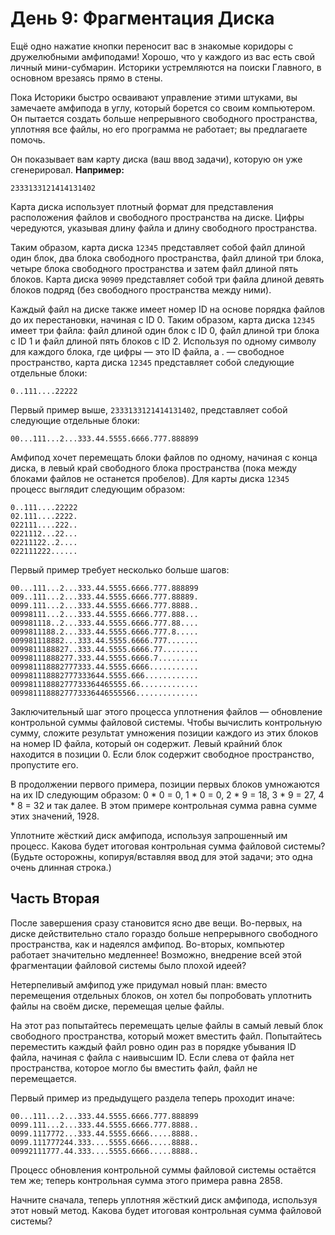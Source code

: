 
# День 9: Фрагментация Диска
Ещё одно нажатие кнопки переносит вас в знакомые коридоры с дружелюбными амфиподами! Хорошо, что у каждого из вас есть свой личный мини-субмарин. Историки устремляются на поиски Главного, в основном врезаясь прямо в стены.

Пока Историки быстро осваивают управление этими штуками, вы замечаете амфипода в углу, который борется со своим компьютером. Он пытается создать больше непрерывного свободного пространства, уплотняя все файлы, но его программа не работает; вы предлагаете помочь.

Он показывает вам карту диска (ваш ввод задачи), которую он уже сгенерировал. **Например:**

```2333133121414131402```

Карта диска использует плотный формат для представления расположения файлов и свободного пространства на диске. Цифры чередуются, указывая длину файла и длину свободного пространства.

Таким образом, карта диска ```12345``` представляет собой файл длиной один блок, два блока свободного пространства, файл длиной три блока, четыре блока свободного пространства и затем файл длиной пять блоков. Карта диска ```90909``` представляет собой три файла длиной девять блоков подряд (без свободного пространства между ними).

Каждый файл на диске также имеет номер ID на основе порядка файлов до их перестановки, начиная с ID 0. Таким образом, карта диска ```12345``` имеет три файла: файл длиной один блок с ID 0, файл длиной три блока с ID 1 и файл длиной пять блоков с ID 2. Используя по одному символу для каждого блока, где цифры — это ID файла, а . — свободное пространство, карта диска ```12345``` представляет собой следующие отдельные блоки:

```0..111....22222```

Первый пример выше, ```2333133121414131402```, представляет собой следующие отдельные блоки:

```00...111...2...333.44.5555.6666.777.888899```

Амфипод хочет перемещать блоки файлов по одному, начиная с конца диска, в левый край свободного блока пространства (пока между блоками файлов не останется пробелов). Для карты диска ```12345``` процесс выглядит следующим образом:

```
0..111....22222
02.111....2222.
022111....222..
0221112...22...
02211122..2....
022111222......
```

Первый пример требует несколько больше шагов:

```
00...111...2...333.44.5555.6666.777.888899
009..111...2...333.44.5555.6666.777.88889.
0099.111...2...333.44.5555.6666.777.8888..
00998111...2...333.44.5555.6666.777.888...
009981118..2...333.44.5555.6666.777.88....
0099811188.2...333.44.5555.6666.777.8.....
009981118882...333.44.5555.6666.777.......
0099811188827..333.44.5555.6666.77........
00998111888277.333.44.5555.6666.7.........
009981118882777333.44.5555.6666...........
009981118882777333644.5555.666............
00998111888277733364465555.66.............
0099811188827773336446555566..............
```

Заключительный шаг этого процесса уплотнения файлов — обновление контрольной суммы файловой системы. Чтобы вычислить контрольную сумму, сложите результат умножения позиции каждого из этих блоков на номер ID файла, который он содержит. Левый крайний блок находится в позиции 0. Если блок содержит свободное пространство, пропустите его.

В продолжении первого примера, позиции первых блоков умножаются на их ID следующим образом: 0 * 0 = 0, 1 * 0 = 0, 2 * 9 = 18, 3 * 9 = 27, 4 * 8 = 32 и так далее. В этом примере контрольная сумма равна сумме этих значений, 1928.

Уплотните жёсткий диск амфипода, используя запрошенный им процесс. Какова будет итоговая контрольная сумма файловой системы? (Будьте осторожны, копируя/вставляя ввод для этой задачи; это одна очень длинная строка.)

## Часть Вторая
После завершения сразу становится ясно две вещи. Во-первых, на диске действительно стало гораздо больше непрерывного свободного пространства, как и надеялся амфипод. Во-вторых, компьютер работает значительно медленнее! Возможно, внедрение всей этой фрагментации файловой системы было плохой идеей?

Нетерпеливый амфипод уже придумал новый план: вместо перемещения отдельных блоков, он хотел бы попробовать уплотнить файлы на своём диске, перемещая целые файлы.

На этот раз попытайтесь перемещать целые файлы в самый левый блок свободного пространства, который может вместить файл. Попытайтесь переместить каждый файл ровно один раз в порядке убывания ID файла, начиная с файла с наивысшим ID. Если слева от файла нет пространства, которое могло бы вместить файл, файл не перемещается.

Первый пример из предыдущего раздела теперь проходит иначе:

```
00...111...2...333.44.5555.6666.777.888899
0099.111...2...333.44.5555.6666.777.8888..
0099.1117772...333.44.5555.6666.....8888..
0099.111777244.333....5555.6666.....8888..
00992111777.44.333....5555.6666.....8888..
```

Процесс обновления контрольной суммы файловой системы остаётся тем же; теперь контрольная сумма этого примера равна 2858.

Начните сначала, теперь уплотняя жёсткий диск амфипода, используя этот новый метод. Какова будет итоговая контрольная сумма файловой системы?
